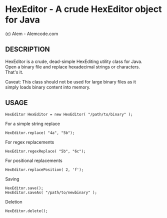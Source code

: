 HexEditor - A crude HexEditor object for Java
===============================================
(c) Alem - Alemcode.com


DESCRIPTION
---------------
HexEditor is a crude, dead-simple HexEditing utility class for Java.  
Open a binary file and replace hexadecimal strings or characters.   
That's it.

Caveat: This class should not be used for large binary files as it  
simply loads binary content into memory.

USAGE
---------------

    HexEditor HexEditor = new HexEditor( "/path/to/binary" );

For a simple string replace

    HexEditor.replace( "4a", "5b");

For regex replacements

    HexEditor.regexReplace( "5b", "6c");

For positional replacements

    HexEditor.replacePosition( 2, 'f');

Saving

    HexEditor.save();
    HexEditor.saveAs( "/path/to/newbinary" );

Deletion

    HexEditor.delete();
